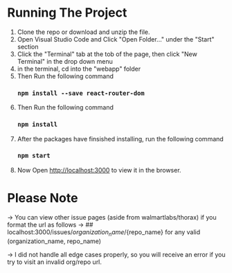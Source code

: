 # Running The Project

1. Clone the repo or download and unzip the file.
2. Open Visual Studio Code and Click "Open Folder..." under the "Start" section
3. Click the "Terminal" tab at the tob of the page, then click "New Terminal" in the drop down menu
4. in the terminal, cd into the "webapp" folder
4. Then Run the following command
    ### `npm install --save react-router-dom`
5. Then Run the following command
    ### `npm install`
6. After the packages have finsished installing, run the following command
    ### `npm start`
7. Now Open [http://localhost:3000](http://localhost:3000) to view it in the browser.

# Please Note 
-> You can view other issue pages (aside from walmartlabs/thorax) if you format the url as follows 
-> ## localhost:3000/issues/${organization_name}/${repo_name}
    for any valid (organization_name, repo_name)

-> I did not handle all edge cases properly, so you will receive an error if you try to visit an invalid org/repo url. 


